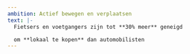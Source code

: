 ```yaml
---
ambition: Actief bewegen en verplaatsen
text: |-
  Fietsers en voetgangers zijn tot **30% meer** geneigd

  om **lokaal te kopen** dan automobilisten
---
```

